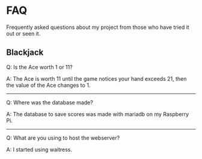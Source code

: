 # FAQ
Frequently asked questions about my project from those who have tried it out or seen it.

## Blackjack
Q: Is the Ace worth 1 or 11?

A: The Ace is worth 11 until the game notices your hand exceeds 21, then the value of the Ace changes to 1.

---

Q: Where was the database made?

A: The database to save scores was made with mariadb on my Raspberry Pi.

---

Q: What are you using to host the webserver?

A: I started using waitress.
